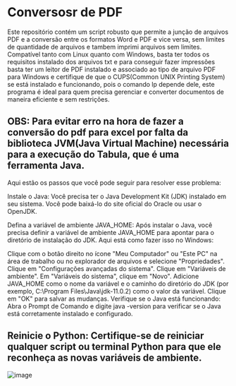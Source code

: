 # Conversosr de PDF

Este repositório contém um script robusto que permite a junção de arquivos PDF e a conversão entre os formatos Word e PDF e vice versa, sem limites de quantidade de arquivos e tambem imprimi arquivos sem limites. Compatível tanto com Linux quanto com Windows, basta ter todos os requisitos instalado dos arquivos txt e para conseguir fazer impressões basta ter um leitor de PDF instalado e associado ao tipo de arquivo PDF para Windows e certifique de que o CUPS(Common UNIX Printing System) se está instalado e funcionando, pois o comando lp depende dele, este programa é ideal para quem precisa gerenciar e converter documentos de maneira eficiente e sem restrições.

OBS: Para evitar erro na hora de fazer a conversão do pdf para excel por falta da biblioteca JVM(Java Virtual Machine) necessária para a execução do Tabula, que é uma ferramenta Java.
-----
Aqui estão os passos que você pode seguir para resolver esse problema:

Instale o Java: Você precisa ter o Java Development Kit (JDK) instalado em seu sistema. Você pode baixá-lo do site oficial do Oracle ou usar o OpenJDK.

Defina a variável de ambiente JAVA_HOME: Após instalar o Java, você precisa definir a variável de ambiente JAVA_HOME para apontar para o diretório de instalação do JDK. Aqui está como fazer isso no Windows:

Clique com o botão direito no ícone "Meu Computador" ou "Este PC" na área de trabalho ou no explorador de arquivos e selecione "Propriedades".
Clique em "Configurações avançadas do sistema".
Clique em "Variáveis de ambiente".
Em "Variáveis do sistema", clique em "Novo".
Adicione JAVA_HOME como o nome da variável e o caminho do diretório do JDK (por exemplo, C:\Program Files\Java\jdk-11.0.2) como o valor da variável.
Clique em "OK" para salvar as mudanças.
Verifique se o Java está funcionando: Abra o Prompt de Comando e digite java -version para verificar se o Java está corretamente instalado e configurado.

Reinicie o Python: Certifique-se de reiniciar qualquer script ou terminal Python para que ele reconheça as novas variáveis de ambiente.
----

![image](https://github.com/handlersyss/Mega_PDF/assets/169811777/62fb8aca-f8d3-4d16-aa33-9637874cb015)

